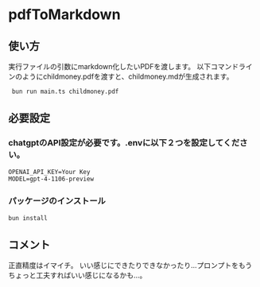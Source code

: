 # pdfToMarkdown

## 使い方

実行ファイルの引数にmarkdown化したいPDFを渡します。
以下コマンドラインのようにchildmoney.pdfを渡すと、childmoney.mdが生成されます。

```bash
 bun run main.ts childmoney.pdf
```
## 必要設定

### chatgptのAPI設定が必要です。.envに以下２つを設定してください。

```txt
OPENAI_API_KEY=Your Key
MODEL=gpt-4-1106-preview
```

### パッケージのインストール

```bash
bun install
```
## コメント

正直精度はイマイチ。
いい感じにできたりできなかったり...プロンプトをもうちょっと工夫すればいい感じになるかも...。
